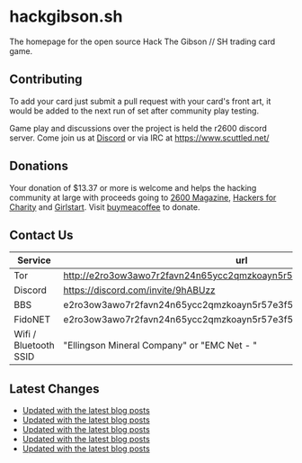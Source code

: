 # hackgibson.sh
The homepage for the open source Hack The Gibson // SH trading card game.


## Contributing

To add your card just submit a pull request with your card's front art, it would be added to the next run of set after community play testing.

Game play and discussions over the project is held the r2600 discord server. Come join us at [Discord](https://discord.com/invite/9hABUzz) or via IRC at https://www.scuttled.net/


## Donations

Your donation of $13.37 or more is welcome and helps the hacking community at large with proceeds going to [2600 Magazine](https://2600.com/), [Hackers for Charity](https://hackersforcharity.org) and [Girlstart](https://girlstart.org).  Visit [buymeacoffee](https://www.buymeacoffee.com/hackgibson.sh) to donate.


## Contact Us

Service | url
-|-
Tor | http://e2ro3ow3awo7r2favn24n65ycc2qmzkoayn5r57e3f56nvjwdcgg32ad.onion
Discord | https://discord.com/invite/9hABUzz
BBS | e2ro3ow3awo7r2favn24n65ycc2qmzkoayn5r57e3f56nvjwdcgg32ad.onion:23
FidoNET | e2ro3ow3awo7r2favn24n65ycc2qmzkoayn5r57e3f56nvjwdcgg32ad.onion:24554
Wifi / Bluetooth SSID | "Ellingson Mineral Company" or "EMC Net - <fidonet address>"

## Latest Changes
<!-- BLOG-POST-LIST:START -->
- [Updated with the latest blog posts](https://github.com/DFW2600/hackgibson.sh/commit/6ea9441ef2e9534f6c8e7be6db3c9c35fabbc9ea)
- [Updated with the latest blog posts](https://github.com/DFW2600/hackgibson.sh/commit/8aed6e2e3cf11361cae6c0788d449fe9674ccb13)
- [Updated with the latest blog posts](https://github.com/DFW2600/hackgibson.sh/commit/cd9838eeb05de99c5708fc06b9aabf5a29ededc0)
- [Updated with the latest blog posts](https://github.com/DFW2600/hackgibson.sh/commit/c27b3d574a12d2987333c27eab1a18fdf5b33738)
- [Updated with the latest blog posts](https://github.com/DFW2600/hackgibson.sh/commit/5d92852be8e5b03ee00a1f3f7fdf6bb0a48893cc)
<!-- BLOG-POST-LIST:END -->
